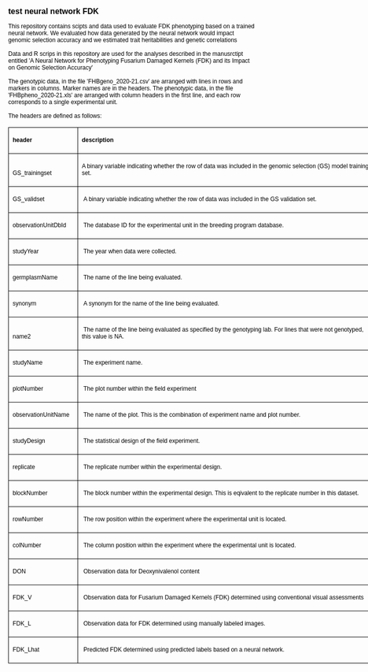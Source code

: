 <p><span style="color:#000000"><span style="font-family:Verdana,Geneva,sans-serif"><span style="font-size:16px"><strong>test neural network FDK</strong></span></span></span></p>

<p><span style="color:#000000"><span style="font-size:12px"><span style="font-family:Verdana,Geneva,sans-serif">This repository contains scipts and data used to evaluate FDK phenotyping based on a trained neural network. We evaluated how data generated by the neural network would impact genomic selection accuracy and we estimated trait heritabilities and genetic correlations</span></span></span></p>

<p><span style="color:#000000"><span style="font-size:12px"><span style="font-family:Verdana,Geneva,sans-serif">Data and R scrips in this repository are used for the analyses described in the manusrctipt entitled &#39;A Neural Network for Phenotyping Fusarium Damaged Kernels (FDK) and its Impact on Genomic Selection Accuracy&#39; </span></span></span></p>

<p><span style="color:#000000"><span style="font-size:12px"><span style="font-family:Verdana,Geneva,sans-serif">The genotypic data, in the file &#39;FHBgeno_2020-21.csv&#39; are arranged with lines in rows and markers in columns. Marker names are in the headers. The phenotypic data, in the file &#39;FHBpheno_2020-21.xls&#39; are arranged with column headers in the first line, and each row corresponds to a single experimental unit. </span></span></span></p>

<p><span style="color:#000000"><span style="font-size:12px"><span style="font-family:Verdana,Geneva,sans-serif">The headers are defined as follows:</span></span></span></p>

<table cellpadding="0" cellspacing="0" class="Table" style="border-collapse:collapse; width:751px">
	<tbody>
		<tr>
			<td style="border-color:black; border-style:solid; border-width:1px; height:21px; vertical-align:bottom; width:124px">
			<p><span style="color:#000000"><span style="font-size:12px"><span style="font-family:Verdana,Geneva,sans-serif"><strong>header</strong></span></span></span></p>
			</td>
			<td style="border-bottom:1px solid black; border-left:none; border-right:1px solid black; border-top:1px solid black; height:21px; vertical-align:bottom; width:612px">
			<p><span style="color:#000000"><span style="font-size:12px"><span style="font-family:Verdana,Geneva,sans-serif"><strong>description</strong></span></span></span></p>
			</td>
		</tr>
		<tr>
			<td style="border-bottom:1px solid black; border-left:1px solid black; border-right:1px solid black; border-top:none; height:21px; vertical-align:bottom; width:124px">
			<p><span style="color:#000000"><span style="font-size:12px"><span style="font-family:Verdana,Geneva,sans-serif">GS_trainingset</span></span></span></p>
			</td>
			<td style="border-bottom:1px solid black; border-left:none; border-right:1px solid black; border-top:none; height:21px; vertical-align:bottom; width:612px">
			<p><span style="color:#000000"><span style="font-size:12px"><span style="font-family:Verdana,Geneva,sans-serif">A binary variable indicating whether the row of data was included in the genomic selection (GS) model training set.</span></span></span></p>
			</td>
		</tr>
		<tr>
			<td style="border-bottom:1px solid black; border-left:1px solid black; border-right:1px solid black; border-top:none; height:21px; vertical-align:bottom; width:124px">
			<p><span style="color:#000000"><span style="font-size:12px"><span style="font-family:Verdana,Geneva,sans-serif">GS_validset</span></span></span></p>
			</td>
			<td style="border-bottom:1px solid black; border-left:none; border-right:1px solid black; border-top:none; height:21px; vertical-align:bottom; width:612px">
			<p><span style="color:#000000"><span style="font-size:12px"><span style="font-family:Verdana,Geneva,sans-serif">&nbsp;A binary variable indicating whether the row of data was included in the GS validation set.</span></span></span></p>
			</td>
		</tr>
		<tr>
			<td style="border-bottom:1px solid black; border-left:1px solid black; border-right:1px solid black; border-top:none; height:21px; vertical-align:bottom; width:124px">
			<p><span style="color:#000000"><span style="font-size:12px"><span style="font-family:Verdana,Geneva,sans-serif">observationUnitDbId</span></span></span></p>
			</td>
			<td style="border-bottom:1px solid black; border-left:none; border-right:1px solid black; border-top:none; height:21px; vertical-align:bottom; width:612px">
			<p><span style="color:#000000"><span style="font-size:12px"><span style="font-family:Verdana,Geneva,sans-serif">&nbsp;The database ID for the experimental unit in the breeding program database.</span></span></span></p>
			</td>
		</tr>
		<tr>
			<td style="border-bottom:1px solid black; border-left:1px solid black; border-right:1px solid black; border-top:none; height:21px; vertical-align:bottom; width:124px">
			<p><span style="color:#000000"><span style="font-size:12px"><span style="font-family:Verdana,Geneva,sans-serif">studyYear</span></span></span></p>
			</td>
			<td style="border-bottom:1px solid black; border-left:none; border-right:1px solid black; border-top:none; height:21px; vertical-align:bottom; width:612px">
			<p><span style="color:#000000"><span style="font-size:12px"><span style="font-family:Verdana,Geneva,sans-serif">&nbsp;The year when data were collected.</span></span></span></p>
			</td>
		</tr>
		<tr>
			<td style="border-bottom:1px solid black; border-left:1px solid black; border-right:1px solid black; border-top:none; height:21px; vertical-align:bottom; width:124px">
			<p><span style="color:#000000"><span style="font-size:12px"><span style="font-family:Verdana,Geneva,sans-serif">germplasmName</span></span></span></p>
			</td>
			<td style="border-bottom:1px solid black; border-left:none; border-right:1px solid black; border-top:none; height:21px; vertical-align:bottom; width:612px">
			<p><span style="color:#000000"><span style="font-size:12px"><span style="font-family:Verdana,Geneva,sans-serif">&nbsp;The name of the line being evaluated.</span></span></span></p>
			</td>
		</tr>
		<tr>
			<td style="border-bottom:1px solid black; border-left:1px solid black; border-right:1px solid black; border-top:none; height:21px; vertical-align:bottom; width:124px">
			<p><span style="color:#000000"><span style="font-size:12px"><span style="font-family:Verdana,Geneva,sans-serif">synonym</span></span></span></p>
			</td>
			<td style="border-bottom:1px solid black; border-left:none; border-right:1px solid black; border-top:none; height:21px; vertical-align:bottom; width:612px">
			<p><span style="color:#000000"><span style="font-size:12px"><span style="font-family:Verdana,Geneva,sans-serif">&nbsp;A synonym for the name of the line being evaluated.</span></span></span></p>
			</td>
		</tr>
		<tr>
			<td style="border-bottom:1px solid black; border-left:1px solid black; border-right:1px solid black; border-top:none; height:21px; vertical-align:bottom; width:124px">
			<p><span style="color:#000000"><span style="font-size:12px"><span style="font-family:Verdana,Geneva,sans-serif">name2</span></span></span></p>
			</td>
			<td style="border-bottom:1px solid black; border-left:none; border-right:1px solid black; border-top:none; height:21px; vertical-align:bottom; width:612px">
			<p><span style="color:#000000"><span style="font-size:12px"><span style="font-family:Verdana,Geneva,sans-serif">&nbsp;The name of the line being evaluated as specified by the genotyping lab. For lines that were not genotyped, this value is NA.</span></span></span></p>
			</td>
		</tr>
		<tr>
			<td style="border-bottom:1px solid black; border-left:1px solid black; border-right:1px solid black; border-top:none; height:21px; vertical-align:bottom; width:124px">
			<p><span style="color:#000000"><span style="font-size:12px"><span style="font-family:Verdana,Geneva,sans-serif">studyName</span></span></span></p>
			</td>
			<td style="border-bottom:1px solid black; border-left:none; border-right:1px solid black; border-top:none; height:21px; vertical-align:bottom; width:612px">
			<p><span style="color:#000000"><span style="font-size:12px"><span style="font-family:Verdana,Geneva,sans-serif">&nbsp;The experiment name.</span></span></span></p>
			</td>
		</tr>
		<tr>
			<td style="border-bottom:1px solid black; border-left:1px solid black; border-right:1px solid black; border-top:none; height:21px; vertical-align:bottom; width:124px">
			<p><span style="color:#000000"><span style="font-size:12px"><span style="font-family:Verdana,Geneva,sans-serif">plotNumber</span></span></span></p>
			</td>
			<td style="border-bottom:1px solid black; border-left:none; border-right:1px solid black; border-top:none; height:21px; vertical-align:bottom; width:612px">
			<p><span style="color:#000000"><span style="font-size:12px"><span style="font-family:Verdana,Geneva,sans-serif">&nbsp;The plot number within the field experiment</span></span></span></p>
			</td>
		</tr>
		<tr>
			<td style="border-bottom:1px solid black; border-left:1px solid black; border-right:1px solid black; border-top:none; height:21px; vertical-align:bottom; width:124px">
			<p><span style="color:#000000"><span style="font-size:12px"><span style="font-family:Verdana,Geneva,sans-serif">observationUnitName</span></span></span></p>
			</td>
			<td style="border-bottom:1px solid black; border-left:none; border-right:1px solid black; border-top:none; height:21px; vertical-align:bottom; width:612px">
			<p><span style="color:#000000"><span style="font-size:12px"><span style="font-family:Verdana,Geneva,sans-serif">&nbsp;The name of the plot. This is the combination of experiment name and plot number.</span></span></span></p>
			</td>
		</tr>
		<tr>
			<td style="border-bottom:1px solid black; border-left:1px solid black; border-right:1px solid black; border-top:none; height:21px; vertical-align:bottom; width:124px">
			<p><span style="color:#000000"><span style="font-size:12px"><span style="font-family:Verdana,Geneva,sans-serif">studyDesign</span></span></span></p>
			</td>
			<td style="border-bottom:1px solid black; border-left:none; border-right:1px solid black; border-top:none; height:21px; vertical-align:bottom; width:612px">
			<p><span style="color:#000000"><span style="font-size:12px"><span style="font-family:Verdana,Geneva,sans-serif">&nbsp;The statistical design of the field experiment.</span></span></span></p>
			</td>
		</tr>
		<tr>
			<td style="border-bottom:1px solid black; border-left:1px solid black; border-right:1px solid black; border-top:none; height:21px; vertical-align:bottom; width:124px">
			<p><span style="color:#000000"><span style="font-size:12px"><span style="font-family:Verdana,Geneva,sans-serif">replicate</span></span></span></p>
			</td>
			<td style="border-bottom:1px solid black; border-left:none; border-right:1px solid black; border-top:none; height:21px; vertical-align:bottom; width:612px">
			<p><span style="color:#000000"><span style="font-size:12px"><span style="font-family:Verdana,Geneva,sans-serif">&nbsp;The replicate number within the experimental design.</span></span></span></p>
			</td>
		</tr>
		<tr>
			<td style="border-bottom:1px solid black; border-left:1px solid black; border-right:1px solid black; border-top:none; height:21px; vertical-align:bottom; width:124px">
			<p><span style="color:#000000"><span style="font-size:12px"><span style="font-family:Verdana,Geneva,sans-serif">blockNumber</span></span></span></p>
			</td>
			<td style="border-bottom:1px solid black; border-left:none; border-right:1px solid black; border-top:none; height:21px; vertical-align:bottom; width:612px">
			<p><span style="color:#000000"><span style="font-size:12px"><span style="font-family:Verdana,Geneva,sans-serif">&nbsp;The block number within the experimental design. This is eqivalent to the replicate number in this dataset.</span></span></span></p>
			</td>
		</tr>
		<tr>
			<td style="border-bottom:1px solid black; border-left:1px solid black; border-right:1px solid black; border-top:none; height:21px; vertical-align:bottom; width:124px">
			<p><span style="color:#000000"><span style="font-size:12px"><span style="font-family:Verdana,Geneva,sans-serif">rowNumber</span></span></span></p>
			</td>
			<td style="border-bottom:1px solid black; border-left:none; border-right:1px solid black; border-top:none; height:21px; vertical-align:bottom; width:612px">
			<p><span style="color:#000000"><span style="font-size:12px"><span style="font-family:Verdana,Geneva,sans-serif">&nbsp;The row position within the experiment where the experimental unit is located.</span></span></span></p>
			</td>
		</tr>
		<tr>
			<td style="border-bottom:1px solid black; border-left:1px solid black; border-right:1px solid black; border-top:none; height:21px; vertical-align:bottom; width:124px">
			<p><span style="color:#000000"><span style="font-size:12px"><span style="font-family:Verdana,Geneva,sans-serif">colNumber</span></span></span></p>
			</td>
			<td style="border-bottom:1px solid black; border-left:none; border-right:1px solid black; border-top:none; height:21px; vertical-align:bottom; width:612px">
			<p><span style="color:#000000"><span style="font-size:12px"><span style="font-family:Verdana,Geneva,sans-serif">&nbsp;The column position within the experiment where the experimental unit is located.</span></span></span></p>
			</td>
		</tr>
		<tr>
			<td style="border-bottom:1px solid black; border-left:1px solid black; border-right:1px solid black; border-top:none; height:21px; vertical-align:bottom; width:124px">
			<p><span style="color:#000000"><span style="font-size:12px"><span style="font-family:Verdana,Geneva,sans-serif">DON</span></span></span></p>
			</td>
			<td style="border-bottom:1px solid black; border-left:none; border-right:1px solid black; border-top:none; height:21px; vertical-align:bottom; width:612px">
			<p><span style="color:#000000"><span style="font-size:12px"><span style="font-family:Verdana,Geneva,sans-serif">&nbsp;Observation data for Deoxynivalenol content</span></span></span></p>
			</td>
		</tr>
		<tr>
			<td style="border-bottom:1px solid black; border-left:1px solid black; border-right:1px solid black; border-top:none; height:21px; vertical-align:bottom; width:124px">
			<p><span style="color:#000000"><span style="font-size:12px"><span style="font-family:Verdana,Geneva,sans-serif">FDK_V</span></span></span></p>
			</td>
			<td style="border-bottom:1px solid black; border-left:none; border-right:1px solid black; border-top:none; height:21px; vertical-align:bottom; width:612px">
			<p><span style="color:#000000"><span style="font-size:12px"><span style="font-family:Verdana,Geneva,sans-serif">&nbsp;Observation data for Fusarium Damaged Kernels (FDK) determined using conventional visual assessments</span></span></span></p>
			</td>
		</tr>
		<tr>
			<td style="border-bottom:1px solid black; border-left:1px solid black; border-right:1px solid black; border-top:none; height:21px; vertical-align:bottom; width:124px">
			<p><span style="color:#000000"><span style="font-size:12px"><span style="font-family:Verdana,Geneva,sans-serif">FDK_L</span></span></span></p>
			</td>
			<td style="border-bottom:1px solid black; border-left:none; border-right:1px solid black; border-top:none; height:21px; vertical-align:bottom; width:612px">
			<p><span style="color:#000000"><span style="font-size:12px"><span style="font-family:Verdana,Geneva,sans-serif">&nbsp;Observation data for FDK determined using manually labeled images.</span></span></span></p>
			</td>
		</tr>
		<tr>
			<td style="border-bottom:1px solid black; border-left:1px solid black; border-right:1px solid black; border-top:none; height:21px; vertical-align:bottom; width:124px">
			<p><span style="color:#000000"><span style="font-size:12px"><span style="font-family:Verdana,Geneva,sans-serif">FDK_Lhat</span></span></span></p>
			</td>
			<td style="border-bottom:1px solid black; border-left:none; border-right:1px solid black; border-top:none; height:21px; vertical-align:bottom; width:612px">
			<p><span style="color:#000000"><span style="font-size:12px"><span style="font-family:Verdana,Geneva,sans-serif">&nbsp;Predicted FDK determined using predicted labels based on a neural network.</span></span></span></p>
			</td>
		</tr>
	</tbody>
</table>
